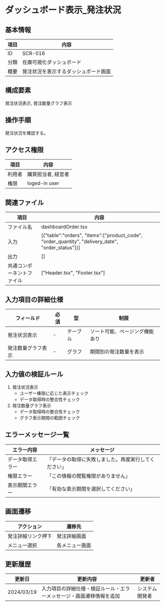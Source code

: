 # ダッシュボード表示_発注状況

## 基本情報
| 項目 | 内容 |
|------|------|
| ID | SCR-016 |
| 分類 | 在庫可視化ダッシュボード |
| 概要 | 発注状況を表示するダッシュボード画面 |

## 構成要素
発注状況表示, 発注数量グラフ表示

## 操作手順
発注状況を確認する。

## アクセス権限
| 項目 | 内容 |
|------|------|
| 利用者 | 購買担当者, 経営者 |
| 権限 | loged-in user |

## 関連ファイル
| 項目 | 内容 |
|------|------|
| ファイル名 | dashboardOrder.tsx |
| 入力 | [{\"table\":\"orders\", \"items\":[\"product_code\", \"order_quantity\", \"delivery_date\", \"order_status\"]}] |
| 出力 | [] |
| 共通コンポーネントファイル | [\"Header.tsx\", \"Footer.tsx\"] |

## 入力項目の詳細仕様
| フィールド | 必須 | 型 | 制限 |
|------------|------|-----|------|
| 発注状況表示 | - | テーブル | ソート可能、ページング機能あり |
| 発注数量グラフ表示 | - | グラフ | 期間別の発注数量を表示 |

## 入力値の検証ルール
1. 発注状況表示
   - ユーザー権限に応じた表示チェック
   - データ取得時の整合性チェック
2. 発注数量グラフ表示
   - データ取得時の整合性チェック
   - グラフ表示期間の範囲チェック

## エラーメッセージ一覧
| エラー内容 | メッセージ |
|------------|------------|
| データ取得エラー | 「データの取得に失敗しました。再度実行してください」 |
| 権限エラー | 「この情報の閲覧権限がありません」 |
| 表示期間エラー | 「有効な表示期間を選択してください」 |

## 画面遷移
| アクション | 遷移先 |
|------------|--------|
| 発注詳細リンク押下 | 発注詳細画面 |
| メニュー選択 | 各メニュー画面 |

## 更新履歴
| 更新日 | 更新内容 | 更新者 |
|--------|----------|--------|
| 2024/03/19 | 入力項目の詳細仕様・検証ルール・エラーメッセージ・画面遷移情報を追加 | システム開発者 |
